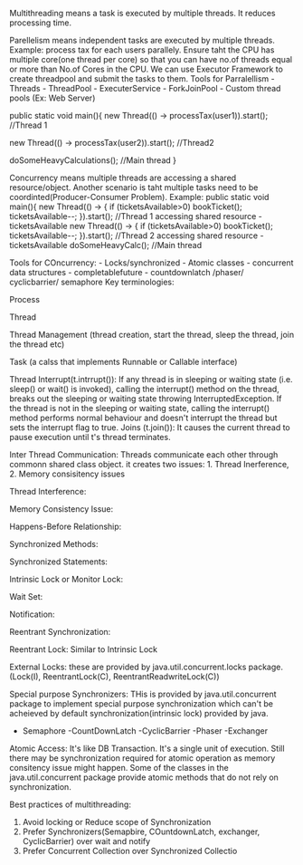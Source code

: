 Multithreading means a task is executed by multiple threads. It reduces processing time. 

Parellelism means independent tasks are executed by multiple threads. Example: process tax for each users parallely. Ensure taht the CPU has multiple core(one thread per core) so that you can have no.of threads equal or more than No.of Cores in the CPU. We can use Executor Framework to create threadpool and submit the tasks to them.
Tools for Parralellism
	- Threads
	- ThreadPool
		- ExecuterService
		- ForkJoinPool
		- Custom thread pools (Ex: Web Server)

public static void main(){
  new Thread(() -> processTax(user1)).start(); //Thread 1
  
  new Thread(() -> processTax(user2)).start(); //Thread2
  
  doSomeHeavyCalculations(); //Main thread }
  
    
 Concurrency means multiple threads are accessing a shared resource/object. Another scenario is taht multiple tasks need to be coordinted(Producer-Consumer Problem).
 Example:
 public static void main(){
 	new Thread(() -> { 
					if (ticketsAvailable>0)
					bookTicket();
					ticketsAvailable--;
					 }).start();  //Thread 1 accessing shared resource -ticketsAvailable
  	new Thread(() -> { 
					if (ticketsAvailable>0)
					bookTicket();
					ticketsAvailable--;
					 }).start();  //Thread 2 accessing shared resource -ticketsAvailable
					doSomeHeavyCalc(); //Main thread

Tools for COncurrency:
	- Locks/synchronized
	- Atomic classes
	- concurrent data structures
	- completablefuture
	- countdownlatch /phaser/ cyclicbarrier/ semaphore
Key terminologies:

Process

Thread

Thread Management (thread creation, start the thread, sleep the thread, join the thread etc)

Task (a calss that implements Runnable or Callable interface)

Thread Interrupt(t.intrrupt()): If any thread is in sleeping or waiting state (i.e. sleep() or wait() is invoked), calling the interrupt() method on the thread, breaks out the sleeping or waiting state throwing InterruptedException. If the thread is not in the sleeping or waiting state, calling the interrupt() method performs normal behaviour and doesn't interrupt the thread but sets the interrupt flag to true.
Joins (t.join()): It causes the current thread to pause execution until t's thread terminates.

Inter Thread Communication: Threads communicate each other through commonn shared class object. it creates two issues: 1. Thread Inerference, 2. Memory consisitency issues

Thread Interference:

Memory Consistency Issue:

Happens-Before Relationship:

Synchronized Methods:

Synchronized Statements:

Intrinsic Lock or Monitor Lock:

Wait Set:

Notification:

Reentrant Synchronization:

Reentrant Lock: Similar to Intrinsic Lock

External Locks: these are provided by java.util.concurrent.locks package. (Lock(I), ReentrantLock(C), ReentrantReadwriteLock(C))

Special purpose Synchronizers: THis is provided by java.util.concurrent package to implement special purpose synchronization which can't be acheieved by default synchronization(intrinsic lock) provided by java.
  - Semaphore
  -CountDownLatch
  -CyclicBarrier
  -Phaser
  -Exchanger

Atomic Access: It's like DB Transaction. It's a single unit of execution. Still there may be synchronization required for atomic operation as memory consitency issue might happen. Some of the classes in the java.util.concurrent package provide atomic methods that do not rely on synchronization.

Best practices of multithreading:
1. Avoid locking or Reduce scope of Synchronization
2. Prefer Synchronizers(Semapbire, COuntdownLatch, exchanger, CyclicBarrier) over wait and notify
3. Prefer Concurrent Collection over Synchronized Collectio





